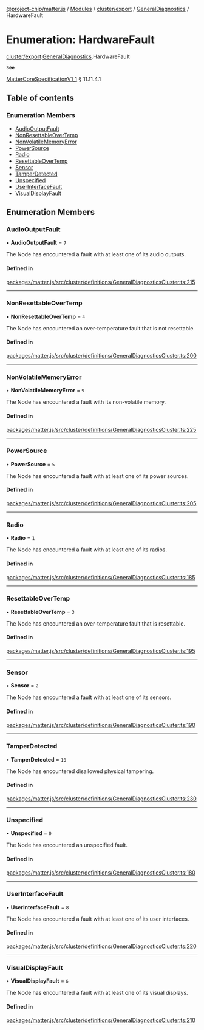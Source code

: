 [@project-chip/matter.js](../README.md) / [Modules](../modules.md) / [cluster/export](../modules/cluster_export.md) / [GeneralDiagnostics](../modules/cluster_export.GeneralDiagnostics.md) / HardwareFault

# Enumeration: HardwareFault

[cluster/export](../modules/cluster_export.md).[GeneralDiagnostics](../modules/cluster_export.GeneralDiagnostics.md).HardwareFault

**`See`**

[MatterCoreSpecificationV1_1](../interfaces/spec_export.MatterCoreSpecificationV1_1.md) § 11.11.4.1

## Table of contents

### Enumeration Members

- [AudioOutputFault](cluster_export.GeneralDiagnostics.HardwareFault.md#audiooutputfault)
- [NonResettableOverTemp](cluster_export.GeneralDiagnostics.HardwareFault.md#nonresettableovertemp)
- [NonVolatileMemoryError](cluster_export.GeneralDiagnostics.HardwareFault.md#nonvolatilememoryerror)
- [PowerSource](cluster_export.GeneralDiagnostics.HardwareFault.md#powersource)
- [Radio](cluster_export.GeneralDiagnostics.HardwareFault.md#radio)
- [ResettableOverTemp](cluster_export.GeneralDiagnostics.HardwareFault.md#resettableovertemp)
- [Sensor](cluster_export.GeneralDiagnostics.HardwareFault.md#sensor)
- [TamperDetected](cluster_export.GeneralDiagnostics.HardwareFault.md#tamperdetected)
- [Unspecified](cluster_export.GeneralDiagnostics.HardwareFault.md#unspecified)
- [UserInterfaceFault](cluster_export.GeneralDiagnostics.HardwareFault.md#userinterfacefault)
- [VisualDisplayFault](cluster_export.GeneralDiagnostics.HardwareFault.md#visualdisplayfault)

## Enumeration Members

### AudioOutputFault

• **AudioOutputFault** = ``7``

The Node has encountered a fault with at least one of its audio outputs.

#### Defined in

[packages/matter.js/src/cluster/definitions/GeneralDiagnosticsCluster.ts:215](https://github.com/project-chip/matter.js/blob/b7330d72/packages/matter.js/src/cluster/definitions/GeneralDiagnosticsCluster.ts#L215)

___

### NonResettableOverTemp

• **NonResettableOverTemp** = ``4``

The Node has encountered an over-temperature fault that is not resettable.

#### Defined in

[packages/matter.js/src/cluster/definitions/GeneralDiagnosticsCluster.ts:200](https://github.com/project-chip/matter.js/blob/b7330d72/packages/matter.js/src/cluster/definitions/GeneralDiagnosticsCluster.ts#L200)

___

### NonVolatileMemoryError

• **NonVolatileMemoryError** = ``9``

The Node has encountered a fault with its non-volatile memory.

#### Defined in

[packages/matter.js/src/cluster/definitions/GeneralDiagnosticsCluster.ts:225](https://github.com/project-chip/matter.js/blob/b7330d72/packages/matter.js/src/cluster/definitions/GeneralDiagnosticsCluster.ts#L225)

___

### PowerSource

• **PowerSource** = ``5``

The Node has encountered a fault with at least one of its power sources.

#### Defined in

[packages/matter.js/src/cluster/definitions/GeneralDiagnosticsCluster.ts:205](https://github.com/project-chip/matter.js/blob/b7330d72/packages/matter.js/src/cluster/definitions/GeneralDiagnosticsCluster.ts#L205)

___

### Radio

• **Radio** = ``1``

The Node has encountered a fault with at least one of its radios.

#### Defined in

[packages/matter.js/src/cluster/definitions/GeneralDiagnosticsCluster.ts:185](https://github.com/project-chip/matter.js/blob/b7330d72/packages/matter.js/src/cluster/definitions/GeneralDiagnosticsCluster.ts#L185)

___

### ResettableOverTemp

• **ResettableOverTemp** = ``3``

The Node has encountered an over-temperature fault that is resettable.

#### Defined in

[packages/matter.js/src/cluster/definitions/GeneralDiagnosticsCluster.ts:195](https://github.com/project-chip/matter.js/blob/b7330d72/packages/matter.js/src/cluster/definitions/GeneralDiagnosticsCluster.ts#L195)

___

### Sensor

• **Sensor** = ``2``

The Node has encountered a fault with at least one of its sensors.

#### Defined in

[packages/matter.js/src/cluster/definitions/GeneralDiagnosticsCluster.ts:190](https://github.com/project-chip/matter.js/blob/b7330d72/packages/matter.js/src/cluster/definitions/GeneralDiagnosticsCluster.ts#L190)

___

### TamperDetected

• **TamperDetected** = ``10``

The Node has encountered disallowed physical tampering.

#### Defined in

[packages/matter.js/src/cluster/definitions/GeneralDiagnosticsCluster.ts:230](https://github.com/project-chip/matter.js/blob/b7330d72/packages/matter.js/src/cluster/definitions/GeneralDiagnosticsCluster.ts#L230)

___

### Unspecified

• **Unspecified** = ``0``

The Node has encountered an unspecified fault.

#### Defined in

[packages/matter.js/src/cluster/definitions/GeneralDiagnosticsCluster.ts:180](https://github.com/project-chip/matter.js/blob/b7330d72/packages/matter.js/src/cluster/definitions/GeneralDiagnosticsCluster.ts#L180)

___

### UserInterfaceFault

• **UserInterfaceFault** = ``8``

The Node has encountered a fault with at least one of its user interfaces.

#### Defined in

[packages/matter.js/src/cluster/definitions/GeneralDiagnosticsCluster.ts:220](https://github.com/project-chip/matter.js/blob/b7330d72/packages/matter.js/src/cluster/definitions/GeneralDiagnosticsCluster.ts#L220)

___

### VisualDisplayFault

• **VisualDisplayFault** = ``6``

The Node has encountered a fault with at least one of its visual displays.

#### Defined in

[packages/matter.js/src/cluster/definitions/GeneralDiagnosticsCluster.ts:210](https://github.com/project-chip/matter.js/blob/b7330d72/packages/matter.js/src/cluster/definitions/GeneralDiagnosticsCluster.ts#L210)
